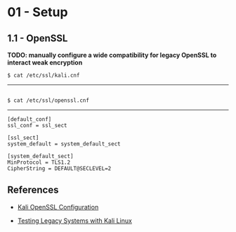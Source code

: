 # 01 - Setup

## 1.1 - OpenSSL

**TODO: manually configure a wide compatibility for legacy OpenSSL to interact weak encryption**

`$ cat /etc/ssl/kali.cnf`

---

```
```

`$ cat /etc/ssl/openssl.cnf`

---

```
[default_conf]
ssl_conf = ssl_sect

[ssl_sect]
system_default = system_default_sect

[system_default_sect]
MinProtocol = TLS1.2
CipherString = DEFAULT@SECLEVEL=2
```

## References

* [Kali OpenSSL Configuration](https://www.kali.org/docs/general-use/openssl-configuration/)

* [Testing Legacy Systems with Kali Linux](https://medium.com/@oneoasis/testing-legacy-systems-with-latest-kali-linux-50b884bd3ece)